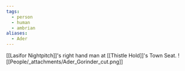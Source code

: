 ```yaml
---
tags:
  - person
  - human
  - ambrian
aliases:
  - Ader
---
```

[[Lasifor Nightpitch]]'s right hand man at [[Thistle Hold]]'s Town Seat.
![[People/_attachments/Ader_Gorinder_cut.png]]